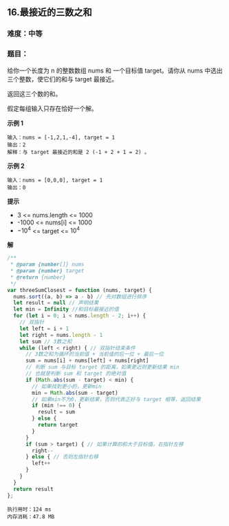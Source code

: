 ## 16.最接近的三数之和
### 难度：中等  

### 题目：  
给你一个长度为 n 的整数数组 nums 和 一个目标值 target。请你从 nums 中选出三个整数，使它们的和与 target 最接近。  

返回这三个数的和。  

假定每组输入只存在恰好一个解。  


**示例 1**

```
输入：nums = [-1,2,1,-4], target = 1
输出：2
解释：与 target 最接近的和是 2 (-1 + 2 + 1 = 2) 。
```
**示例 2**

```
输入：nums = [0,0,0], target = 1
输出：0
```

**提示**
+ 3 <= nums.length <= 1000
+ -1000 <= nums[i] <= 1000
+ $-10^4$ <= target <= $10^4$

**解**
```js
/**
 * @param {number[]} nums
 * @param {number} target
 * @return {number}
 */
var threeSumClosest = function (nums, target) {
  nums.sort((a, b) => a - b) // 先对数组进行排序
  let result = null // 声明结果
  let min = Infinity //和目标最接近的值
  for (let i = 0; i < nums.length - 2; i++) {
    // 双指针
    let left = i + 1
    let right = nums.length - 1
    let sum // 3数之和
    while (left < right) { // 双指针结束条件
      // 3数之和为循环的当前值 + 当前值的后一位 + 最后一位
      sum = nums[i] + nums[left] + nums[right]
      // 判断 sum 与目标 target 的距离，如果更近则更新结果 min
      // 也就是判断 sum 和 target 的绝对值
      if (Math.abs(sum - target) < min) {
        // 如果找到更小的，更新min
        min = Math.abs(sum - target)
        // 如果min不为0，更新结果，否则代表正好与 target 相等，返回结果
        if (min !== 0) {
          result = sum
        } else {
          return target
        }
      }
      if (sum > target) { // 如果计算的和大于目标值，右指针左移
        right--
      } else { // 否则左指针右移
        left++
      }
    }
  }
  return result
};

```
```
执行用时：124 ms
内存消耗：47.8 MB
```
